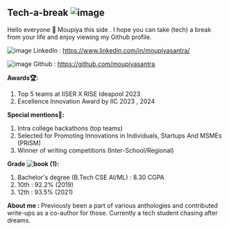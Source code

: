 ## Tech-a-break ![image](https://github.com/user-attachments/assets/d9997221-f441-4190-a5d5-88cf4d619986)

Hello everyone 👋 Moupiya this side . I hope you can take (tech) a break from your life and enjoy viewing my Github profile. 

![image](https://github.com/user-attachments/assets/36215fa7-ae0d-49c5-8bda-aa42f14022ce) LinkedIn : https://www.linkedin.com/in/moupiyasantra/

![image](https://github.com/user-attachments/assets/ff77e1db-e6c4-4fcf-af3f-31525128966e) Github : https://github.com/moupiyasantra

__Awards🏆:__ 
1. Top 5 teams at IISER X RISE Ideapool 2023
2. Excellence Innovation Award by IIC 2023 , 2024


__Special mentions🏅:__
1. Intra college hackathons (top teams) 
2. Selected for Promoting Innovations in Individuals, Startups And MSMEs (PRISM)
3. Winner of writing competitions (Inter-School/Regional)

__Grade ![book (1)](https://github.com/user-attachments/assets/670f8649-db3d-446d-9e8c-d9da370c4134):__ 
1. Bachelor's degree (B.Tech CSE AI/ML) : 8.30 CGPA
2. 10th : 92.2% (2019)
3. 12th : 93.5% (2021)

__About me :__ 
Previously been a part of various anthologies and contributed write-ups as a co-author for those. Currently a tech student chasing after dreams.


